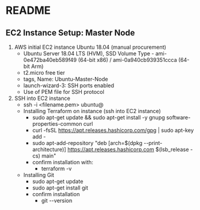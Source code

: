 # README

## EC2 Instance Setup: Master Node

1. AWS initial EC2 instance Ubuntu 18.04 (manual procurement)
    - Ubuntu Server 18.04 LTS (HVM), SSD Volume Type - ami-0e472ba40eb589f49 (64-bit x86) / ami-0a940cb939351ccca (64-bit Arm)
    - t2.micro free tier
    - tags, Name: Ubuntu-Master-Node
    - launch-wizard-3: SSH ports enabled
    - Use of PEM file for SSH protocol
2. SSH into EC2 instance
    -  ssh -i <filename.pem> ubuntu@<IPV4 Address>
    - Installing Terraform on instance (ssh into EC2 instance)
        - sudo apt-get update && sudo apt-get install -y gnupg software-properties-common curl
        - curl -fsSL https://apt.releases.hashicorp.com/gpg | sudo apt-key add -
        - sudo apt-add-repository "deb [arch=$(dpkg --print-architecture)] https://apt.releases.hashicorp.com $(lsb_release -cs) main"
        - confirm installation with:
            - terraform -v
    - Installing Git 
        - sudo apt-get update
        - sudo apt-get install git
        - confirm installation
            - git --version
    



